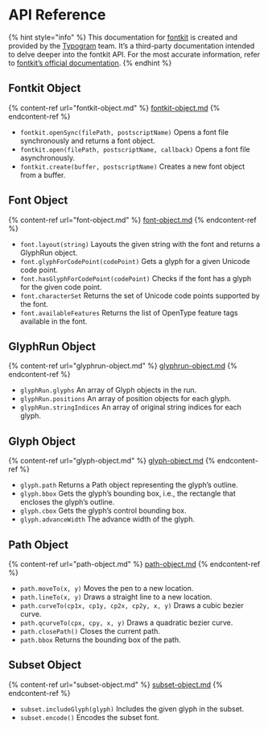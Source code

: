 # API Reference

{% hint style="info" %}
This documentation for [fontkit](https://github.com/foliojs/fontkit) is created and provided by the [Typogram](https://typogram.co/) team. It’s a third-party documentation intended to delve deeper into the fontkit API. For the most accurate information, refer to [fontkit’s official documentation](https://github.com/foliojs/fontkit#readme).
{% endhint %}

## **Fontkit Object**

{% content-ref url="fontkit-object.md" %}
[fontkit-object.md](fontkit-object.md)
{% endcontent-ref %}

* `fontkit.openSync(filePath, postscriptName)` Opens a font file synchronously and returns a font object.
* `fontkit.open(filePath, postscriptName, callback)` Opens a font file asynchronously.
* `fontkit.create(buffer, postscriptName)` Creates a new font object from a buffer.

## **Font Object**

{% content-ref url="font-object.md" %}
[font-object.md](font-object.md)
{% endcontent-ref %}

* `font.layout(string)` Layouts the given string with the font and returns a GlyphRun object.
* `font.glyphForCodePoint(codePoint)` Gets a glyph for a given Unicode code point.
* `font.hasGlyphForCodePoint(codePoint)` Checks if the font has a glyph for the given code point.
* `font.characterSet` Returns the set of Unicode code points supported by the font.
* `font.availableFeatures` Returns the list of OpenType feature tags available in the font.

## **GlyphRun Object**

{% content-ref url="glyphrun-object.md" %}
[glyphrun-object.md](glyphrun-object.md)
{% endcontent-ref %}

* `glyphRun.glyphs` An array of Glyph objects in the run.
* `glyphRun.positions` An array of position objects for each glyph.
* `glyphRun.stringIndices` An array of original string indices for each glyph.

## **Glyph Object**

{% content-ref url="glyph-object.md" %}
[glyph-object.md](glyph-object.md)
{% endcontent-ref %}

* `glyph.path` Returns a Path object representing the glyph’s outline.
* `glyph.bbox` Gets the glyph’s bounding box, i.e., the rectangle that encloses the glyph’s outline.
* `glyph.cbox` Gets the glyph’s control bounding box.
* `glyph.advanceWidth` The advance width of the glyph.

## **Path Object**

{% content-ref url="path-object.md" %}
[path-object.md](path-object.md)
{% endcontent-ref %}

* `path.moveTo(x, y)` Moves the pen to a new location.
* `path.lineTo(x, y)` Draws a straight line to a new location.
* `path.curveTo(cp1x, cp1y, cp2x, cp2y, x, y)` Draws a cubic bezier curve.
* `path.qcurveTo(cpx, cpy, x, y)` Draws a quadratic bezier curve.
* `path.closePath()` Closes the current path.
* `path.bbox` Returns the bounding box of the path.

## Subset Object

{% content-ref url="subset-object.md" %}
[subset-object.md](subset-object.md)
{% endcontent-ref %}

* `subset.includeGlyph(glyph)` Includes the given glyph in the subset.
* `subset.encode()` Encodes the subset font.
